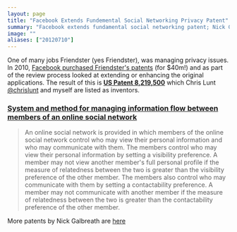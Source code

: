 ```yaml
---
layout: page
title: "Facebook Extends Fundemental Social Networking Privacy Patent"
summary: "Facebook extends fundamental social networking patent; Nick Galbreath listed as inventor."
image: ""
aliases: ["20120710"]
---
```


One of many jobs Friendster (yes Friendster), was managing privacy
issues.  In 2010, [Facebook purchased Friendster's patents](http://gigaom.com/2010/08/04/facebook-buys-friendster-patents-for-40m/) (for $40m!) and as part of the review process looked at extending or enhancing the original applications.  The result of this is **[US Patent 8,219,500](http://patft.uspto.gov/netacgi/nph-Parser?Sect1=PTO2&Sect2=HITOFF&p=1&u=%2Fnetahtml%2FPTO%2Fsearch-bool.html&r=1&f=G&l=50&co1=AND&d=PTXT&s1=8219500.PN.&OS=PN/8219500&RS=PN/8219500)** which Chris Lunt [@chrislunt](https://twitter.com/chrislunt) and myself are listed as inventors.

### [System and method for managing information flow between members of an online social network](http://patft.uspto.gov/netacgi/nph-Parser?Sect1=PTO2&Sect2=HITOFF&p=1&u=%2Fnetahtml%2FPTO%2Fsearch-bool.html&r=1&f=G&l=50&co1=AND&d=PTXT&s1=8219500.PN.&OS=PN/8219500&RS=PN/8219500) ###

> An online social network is provided in which members of the online
> social network control who may view their personal information and who
> may communicate with them. The members control who may view their
> personal information by setting a visibility preference. A member may
> not view another member's full personal profile if the measure of
> relatedness between the two is greater than the visibility preference
> of the other member. The members also control who may communicate with
> them by setting a contactability preference. A member may not
> communicate with another member if the measure of relatedness between
> the two is greater than the contactability preference of the other
> member.

More patents by Nick Galbreath are [here](/patents)
